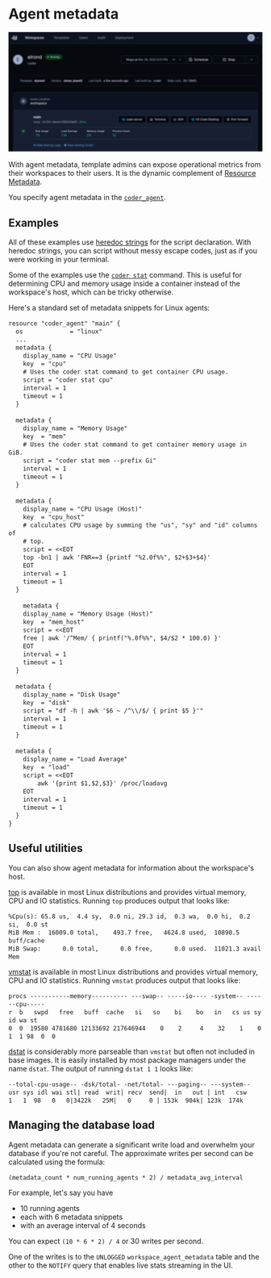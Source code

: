 # Agent metadata

![agent-metadata](../images/agent-metadata.png)

With agent metadata, template admins can expose operational metrics from
their workspaces to their users. It is the dynamic complement of [Resource Metadata](./resource-metadata.md).

You specify agent metadata in the [`coder_agent`](https://registry.terraform.io/providers/coder/coder/latest/docs/resources/agent).

## Examples

All of these examples use [heredoc
strings](https://developer.hashicorp.com/terraform/language/expressions/strings#heredoc-strings)
for the script declaration. With heredoc strings, you can script
without messy escape codes, just as if you were working in your
terminal.

Some of the examples use the [`coder stat`](../cli/stat.md) command.
This is useful for determining CPU and memory usage inside a container
instead of the workspace's host, which can be tricky otherwise.

Here's a standard set of metadata snippets for Linux agents:

```hcl
resource "coder_agent" "main" {
  os             = "linux"
  ...
  metadata {
    display_name = "CPU Usage"
    key  = "cpu"
    # Uses the coder stat command to get container CPU usage.
    script = "coder stat cpu"
    interval = 1
    timeout = 1
  }

  metadata {
    display_name = "Memory Usage"
    key  = "mem"
    # Uses the coder stat command to get container memory usage in GiB.
    script = "coder stat mem --prefix Gi"
    interval = 1
    timeout = 1
  }

  metadata {
    display_name = "CPU Usage (Host)"
    key  = "cpu_host"
    # calculates CPU usage by summing the "us", "sy" and "id" columns of
    # top.
    script = <<EOT
    top -bn1 | awk 'FNR==3 {printf "%2.0f%%", $2+$3+$4}'
    EOT
    interval = 1
    timeout = 1
  }

    metadata {
    display_name = "Memory Usage (Host)"
    key  = "mem_host"
    script = <<EOT
    free | awk '/^Mem/ { printf("%.0f%%", $4/$2 * 100.0) }'
    EOT
    interval = 1
    timeout = 1
  }

  metadata {
    display_name = "Disk Usage"
    key  = "disk"
    script = "df -h | awk '$6 ~ /^\\/$/ { print $5 }'"
    interval = 1
    timeout = 1
  }

  metadata {
    display_name = "Load Average"
    key  = "load"
    script = <<EOT
        awk '{print $1,$2,$3}' /proc/loadavg
    EOT
    interval = 1
    timeout = 1
  }
}
```

## Useful utilities

You can also show agent metadata for information about the workspace's host.

[top](https://linux.die.net/man/1/top) is available in most Linux
distributions and provides virtual memory, CPU and IO statistics.
Running `top` produces output that looks like:

```text
%Cpu(s): 65.8 us,  4.4 sy,  0.0 ni, 29.3 id,  0.3 wa,  0.0 hi,  0.2 si,  0.0 st
MiB Mem :  16009.0 total,    493.7 free,   4624.8 used,  10890.5 buff/cache
MiB Swap:      0.0 total,      0.0 free,      0.0 used.  11021.3 avail Mem
```

[vmstat](https://linux.die.net/man/8/vmstat) is available in most
Linux distributions and provides virtual memory, CPU and IO
statistics. Running `vmstat` produces output that looks like:

```text
procs -----------memory---------- ---swap-- -----io---- -system-- ------cpu-----
r  b   swpd   free   buff  cache   si   so    bi    bo   in   cs us sy id wa st
0  0  19580 4781680 12133692 217646944    0    2     4    32    1    0  1  1 98  0  0
```

[dstat](https://linux.die.net/man/1/dstat) is considerably more
parseable than `vmstat` but often not included in base images. It is
easily installed by most package managers under the name `dstat`. The
output of running `dstat 1 1` looks like:

```text
--total-cpu-usage-- -dsk/total- -net/total- ---paging-- ---system--
usr sys idl wai stl| read  writ| recv  send|  in   out | int   csw
1   1  98   0   0|3422k   25M|   0     0 | 153k  904k| 123k  174k
```

## Managing the database load

Agent metadata can generate a significant write load and overwhelm your
database if you're not careful. The approximate writes per second can be
calculated using the formula:

```text
(metadata_count * num_running_agents * 2) / metadata_avg_interval
```

For example, let's say you have

- 10 running agents
- each with 6 metadata snippets
- with an average interval of 4 seconds

You can expect `(10 * 6 * 2) / 4` or 30 writes per second.

One of the writes is to the `UNLOGGED` `workspace_agent_metadata`
table and the other to the `NOTIFY` query that enables live stats
streaming in the UI.
